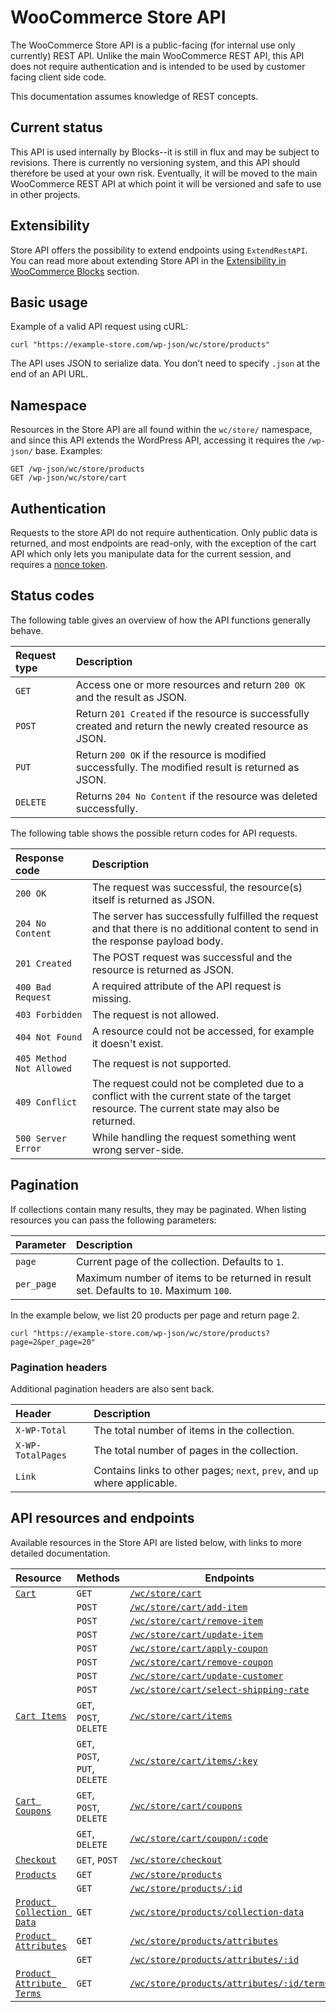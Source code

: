 # WooCommerce Store API

The WooCommerce Store API is a public-facing (for internal use only currently) REST API. Unlike the main WooCommerce REST API, this API does not require authentication and is intended to be used by customer facing client side code.

This documentation assumes knowledge of REST concepts.

## Current status

This API is used internally by Blocks--it is still in flux and may be subject to revisions. There is currently no versioning system, and this API should therefore be used at your own risk. Eventually, it will be moved to the main WooCommerce REST API at which point it will be versioned and safe to use in other projects.

## Extensibility

Store API offers the possibility to extend endpoints using `ExtendRestAPI`. You can read more about extending Store API in the [Extensibility in WooCommerce Blocks](https://github.com/woocommerce/woocommerce-gutenberg-products-block/tree/trunk/docs/extensibility) section.

## Basic usage

Example of a valid API request using cURL:

```http
curl "https://example-store.com/wp-json/wc/store/products"
```

The API uses JSON to serialize data. You don’t need to specify `.json` at the end of an API URL.

## Namespace

Resources in the Store API are all found within the `wc/store/` namespace, and since this API extends the WordPress API, accessing it requires the `/wp-json/` base. Examples:

```http
GET /wp-json/wc/store/products
GET /wp-json/wc/store/cart
```

## Authentication

Requests to the store API do not require authentication. Only public data is returned, and most endpoints are read-only, with the exception of the cart API which only lets you manipulate data for the current session, and requires a [nonce token](https://developer.wordpress.org/plugins/security/nonces/).

## Status codes

The following table gives an overview of how the API functions generally behave.

| Request type | Description                                                                                                 |
| :----------- | :---------------------------------------------------------------------------------------------------------- |
| `GET`        | Access one or more resources and return `200 OK` and the result as JSON.                                    |
| `POST`       | Return `201 Created` if the resource is successfully created and return the newly created resource as JSON. |
| `PUT`        | Return `200 OK` if the resource is modified successfully. The modified result is returned as JSON.          |
| `DELETE`     | Returns `204 No Content` if the resource was deleted successfully.                                          |

The following table shows the possible return codes for API requests.

| Response code            | Description                                                                                                                                 |
| :----------------------- | :------------------------------------------------------------------------------------------------------------------------------------------ |
| `200 OK`                 | The request was successful, the resource(s) itself is returned as JSON.                                                                     |
| `204 No Content`         | The server has successfully fulfilled the request and that there is no additional content to send in the response payload body.             |
| `201 Created`            | The POST request was successful and the resource is returned as JSON.                                                                       |
| `400 Bad Request`        | A required attribute of the API request is missing.                                                                                         |
| `403 Forbidden`          | The request is not allowed.                                                                                                                 |
| `404 Not Found`          | A resource could not be accessed, for example it doesn't exist.                                                                             |
| `405 Method Not Allowed` | The request is not supported.                                                                                                               |
| `409 Conflict`           | The request could not be completed due to a conflict with the current state of the target resource. The current state may also be returned. |
| `500 Server Error`       | While handling the request something went wrong server-side.                                                                                |

## Pagination

If collections contain many results, they may be paginated. When listing resources you can pass the following parameters:

| Parameter  | Description                                                                            |
| :--------- | :------------------------------------------------------------------------------------- |
| `page`     | Current page of the collection. Defaults to `1`.                                       |
| `per_page` | Maximum number of items to be returned in result set. Defaults to `10`. Maximum `100`. |

In the example below, we list 20 products per page and return page 2.

```http
curl "https://example-store.com/wp-json/wc/store/products?page=2&per_page=20"
```

### Pagination headers

Additional pagination headers are also sent back.

| Header            | Description                                                               |
| :---------------- | :------------------------------------------------------------------------ |
| `X-WP-Total`      | The total number of items in the collection.                              |
| `X-WP-TotalPages` | The total number of pages in the collection.                              |
| `Link`            | Contains links to other pages; `next`, `prev`, and `up` where applicable. |

## API resources and endpoints

Available resources in the Store API are listed below, with links to more detailed documentation.

| Resource                                                     | Methods                        | Endpoints                                                                                  |
| :----------------------------------------------------------- | :----------------------------- | ------------------------------------------------------------------------------------------ |
| [`Cart`](docs/cart.md)                                       | `GET`                          | [`/wc/store/cart`](docs/cart.md#get-cart)                                                  |
|                                                              | `POST`                         | [`/wc/store/cart/add-item`](docs/cart.md#add-item)                                         |
|                                                              | `POST`                         | [`/wc/store/cart/remove-item`](docs/cart.md#remove-item)                                   |
|                                                              | `POST`                         | [`/wc/store/cart/update-item`](docs/cart.md#update-item)                                   |
|                                                              | `POST`                         | [`/wc/store/cart/apply-coupon`](docs/cart.md#apply-coupon)                                 |
|                                                              | `POST`                         | [`/wc/store/cart/remove-coupon`](docs/cart.md#remove-coupon)                               |
|                                                              | `POST`                         | [`/wc/store/cart/update-customer`](docs/cart.md#update-customer)                           |
|                                                              | `POST`                         | [`/wc/store/cart/select-shipping-rate`](docs/cart.md#select-shipping-rate)                 |
| [`Cart Items`](docs/cart-items.md)                           | `GET`, `POST`, `DELETE`        | [`/wc/store/cart/items`](docs/cart-items.md#list-cart-items)                               |
|                                                              | `GET`, `POST`, `PUT`, `DELETE` | [`/wc/store/cart/items/:key`](docs/cart-items.md#list-cart-items#single-cart-item)         |
| [`Cart Coupons`](docs/cart-coupons.md)                       | `GET`, `POST`, `DELETE`        | [`/wc/store/cart/coupons`](docs/cart-coupons.md#list-cart-coupons)                         |
|                                                              | `GET`, `DELETE`                | [`/wc/store/cart/coupon/:code`](docs/cart-coupons.md#single-cart-coupon)                   |
| [`Checkout`](docs/checkout.md)                               | `GET`, `POST`                  | [`/wc/store/checkout`](docs/checkout.md)                                                   |
| [`Products`](docs/products.md)                               | `GET`                          | [`/wc/store/products`](docs/products.md#list-products)                                     |
|                                                              | `GET`                          | [`/wc/store/products/:id`](docs/products.md#single-product)                                |
| [`Product Collection Data`](docs/product-collection-data.md) | `GET`                          | [`/wc/store/products/collection-data`](docs/product-collection-data.md)                    |
| [`Product Attributes`](docs/product-attributes.md)           | `GET`                          | [`/wc/store/products/attributes`](docs/product-attributes.md#list-product-attributes)      |
|                                                              | `GET`                          | [`/wc/store/products/attributes/:id`](docs/product-attributes.md#single-product-attribute) |
| [`Product Attribute Terms`](docs/product-attribute-terms.md) | `GET`                          | [`/wc/store/products/attributes/:id/terms`](docs/product-attribute-terms.md)               |
